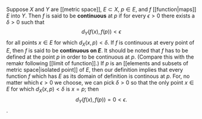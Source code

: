Suppose $X$ and $Y$ are [[metric space]], $E\subset X$, $p\in E$, and $f$ [[function|maps]] $E$ into $Y$. Then $f$ is said to be **continuous** at $p$ if for every $\epsilon>0$ there exists a $\delta>0$ such that $$d_Y(f(x),f(p))<\epsilon$$for all points $x\in E$ for which $d_X(x,p)<\delta$.
If $f$ is continuous at every point of $E$, then $f$ is said to be **continuous on $E$**.
It should be noted that $f$ has to be defined at the point $p$ in order to be continuous at $p$. (Compare this with the remakr following [[limit of function]].)
If $p$ is an [[elements and subsets of metric space|isolated point]] of $E$, then our definition implies that every function $f$ which has $E$ as its domain of definition is continous at $p$. For, no matter which $\epsilon>0$ we choose, we can pick $\delta>0$ so that the only point $x\in E$ for which $d_X(x,p)<\delta$ is $x=p$; then $$d_Y(f(x),f(p))=0<\epsilon.$$.